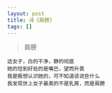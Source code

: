 ```yaml
---
layout: post
title: 诗《肩膀》
tags: []
---
```


> 肩膀

	这女子，白的干净，静的彻底
	她的恰到好处的是嘴巴，望而升畏
	我是极想认识她的，可不知道该说些什么
	我发现世上女子最美的不是乳房，而是肩膀